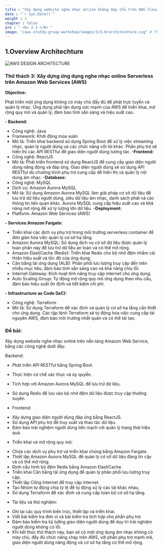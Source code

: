 ```yaml
---
title : "Xây dựng website nghe nhạc online không máy chủ trên AWS Cloud"
date : "`r Sys.Date()`"
weight : 3
chapter : false
pre : " <b> 2.3 </b> "
image: "/aws-stutdy-group-workshop/images/3/3.0/architechture.svg" # The path to your image
---
```

## 1.Overview Architechture
![AWS DESIGN ARCHITECTURE](/aws-stutdy-group-workshop/images/3/3.0/architechture.svg?featherlight=false&width=100pc)

### Thử thách 3: Xây dựng ứng dụng nghe nhạc online Serverless trên Amazon Web Services (AWS)
**Objective:**

Phát triển một ứng dụng không có máy chủ đầy đủ để phát trực tuyến và quản lý nhạc. Ứng dụng phải tận dụng sức mạnh của AWS để triển khai, mở rộng quy mô và quản lý, đảm bảo tính sẵn sàng và hiệu suất cao.

**- Backend:**
+ Công nghệ: Java
+ Framework: Khởi động mùa xuân
+ Mô tả: Triển khai backend sử dụng Spring Boot để xử lý việc streaming nhạc, quản lý người dùng và các chức năng cốt lõi khác. Phần phụ trợ sẽ hiển thị các API RESTful để giao diện người dùng tương tác.
**-Frontend:**
+ Công nghệ: ReactJS
+ Mô tả: Phát triển frontend sử dụng ReactJS để cung cấp giao diện người dùng năng động và đáp ứng. Giao diện người dùng sẽ sử dụng API RESTful do chương trình phụ trợ cung cấp để hiển thị và quản lý nội dung âm nhạc.
**-Database:**
+ Công nghệ: MySQL
+ Dịch vụ: Amazon Aurora MySQL
+ Mô tả: Sử dụng Amazon Aurora MySQL làm giải pháp cơ sở dữ liệu để lưu trữ dữ liệu người dùng, siêu dữ liệu âm nhạc, danh sách phát và các thông tin liên quan khác. Aurora MySQL cung cấp hiệu suất cao và khả năng mở rộng để xử lý lượng lớn dữ liệu.
**-Deployment:**
+ Platform: Amazon Web Services (AWS)

**- Services:Amazon Fargate:**

+ Triển khai các dịch vụ phụ trợ trong môi trường serverless container để đơn giản hóa việc quản lý cơ sở hạ tầng.
+ Amazon Aurora MySQL: Sử dụng dịch vụ cơ sở dữ liệu được quản lý toàn phần này để lưu trữ dữ liệu an toàn và có thể mở rộng.
+ Amazon ElastiCache (Redis): Triển khai Redis cho bộ nhớ đệm nhằm cải thiện hiệu suất và tốc độ của ứng dụng.
+ Cân bằng tải ứng dụng (ALB): Phân phối lưu lượng truy cập đến trên nhiều mục tiêu, đảm bảo tính sẵn sàng cao và khả năng chịu lỗi.
+ Internet Gateway: Kích hoạt tính năng truy cập internet cho ứng dụng.
+ Auto Scaling Group: Tự động mở rộng quy mô ứng dụng theo nhu cầu, đảm bảo hiệu suất ổn định và tiết kiệm chi phí.

**- Infrastructure as Code (IaC):**
+ Công nghệ: Terraform
+ Mô tả: Sử dụng Terraform để xác định và quản lý cơ sở hạ tầng cần thiết cho ứng dụng. Các tập lệnh Terraform sẽ tự động hóa việc cung cấp tài nguyên AWS, đảm bảo môi trường nhất quán và có thể tái tạo.

### Đề bài:
Xây dựng website nghe nhạc online trên nền tảng Amazon Web Service, bằng các công nghệ dưới đây: 

Backend:
- Phát triển API RESTful bằng Spring Boot.
- Thực hiện cơ chế xác thực và ủy quyền.
- Tích hợp với Amazon Aurora MySQL để lưu trữ dữ liệu.
- Sử dụng Redis để lưu vào bộ nhớ đệm dữ liệu được truy cập thường xuyên.

- Frontend:
+ Xây dựng giao diện người dùng đáp ứng bằng ReactJS.
+ Sử dụng API phụ trợ để truy xuất và thao tác dữ liệu.
+ Đảm bảo trải nghiệm người dùng liền mạch với quản lý trạng thái hiệu quả.

- Triển khai và mở rộng quy mô:
+ Chứa các dịch vụ phụ trợ và triển khai chúng bằng Amazon Fargate.
+ Thiết lập Amazon Aurora MySQL để quản lý cơ sở dữ liệu đáng tin cậy và có thể mở rộng.
+ Định cấu hình bộ đệm Redis bằng Amazon ElastiCache.
+ Triển khai Cân bằng tải ứng dụng để quản lý phân phối lưu lượng truy cập.
+ Thiết lập Cổng Internet để truy cập internet.
+ Tạo Nhóm tự động chia tỷ lệ để tự động xử lý các tải khác nhau.
+ Sử dụng Terraform để xác định và cung cấp toàn bộ cơ sở hạ tầng.

- Tài liệu và thử nghiệm:

+ Ghi lại các quy trình kiến trúc, thiết lập và triển khai.
+ Viết bài kiểm tra đơn vị và bài kiểm tra tích hợp cho phần phụ trợ.
+ Đảm bảo kiểm tra kỹ lưỡng giao diện người dùng để duy trì trải nghiệm người dùng không có lỗi.
+ Khi kết thúc thử thách này, bạn sẽ có một ứng dụng âm nhạc không có máy chủ, đầy đủ chức năng chạy trên AWS, với phần phụ trợ mạnh mẽ, giao diện người dùng năng động và cơ sở hạ tầng có thể mở rộng.



